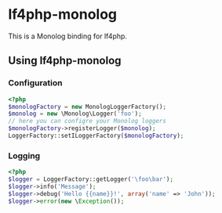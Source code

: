 lf4php-monolog
==============

This is a Monolog binding for lf4php.

Using lf4php-monolog
--------------------

### Configuration

```php
<?php
$monologFactory = new MonologLoggerFactory();
$monolog = new \Monolog\Logger('foo');
// here you can configre your Monolog loggers
$monologFactory->registerLogger($monolog);
LoggerFactory::setILoggerFactory($monologFactory);
```

### Logging

```php
<?php
$logger = LoggerFactory::getLogger('\foo\bar');
$logger->info('Message');
$logger->debug('Hello {{name}}!', array('name' => 'John'));
$logger->error(new \Exception());
```
